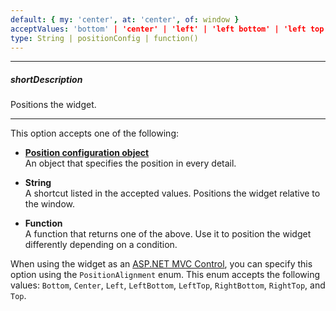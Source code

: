 ```yaml
---
default: { my: 'center', at: 'center', of: window }
acceptValues: 'bottom' | 'center' | 'left' | 'left bottom' | 'left top' | 'right' | 'right bottom' | 'right top' | 'top'
type: String | positionConfig | function()
---
```

---
##### shortDescription
Positions the widget.

---
This option accepts one of the following:

- **[Position configuration object](/api-reference/50%20Common/Object%20Structures/positionConfig '/Documentation/ApiReference/Common/Object_Structures/positionConfig/')**    
An object that specifies the position in every detail.

- **String**        
A shortcut listed in the accepted values. Positions the widget relative to the window.

- **Function**      
A function that returns one of the above. Use it to position the widget differently depending on a condition.

When using the widget as an [ASP.NET MVC Control](/concepts/35%20ASP.NET%20MVC%20Controls/20%20Fundamentals '/Documentation/Guide/ASP.NET_MVC_Controls/Fundamentals/'), you can specify this option using the `PositionAlignment` enum. This enum accepts the following values: `Bottom`, `Center`, `Left`, `LeftBottom`, `LeftTop`, `RightBottom`, `RightTop`, and `Top`.